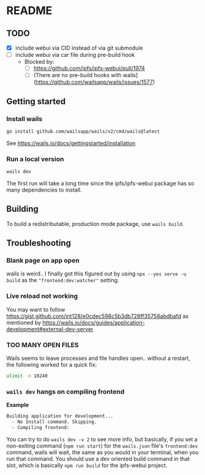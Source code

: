 # README


## TODO

- [x] include webui via CID instead of via git submodule
- [ ] include webui via car file during pre-build hook
    * Blocked by:
        - [ ] https://github.com/ipfs/ipfs-webui/pull/1974
        - [ ] (There are no pre-build hooks with wails](https://github.com/wailsapp/wails/issues/1577)

## Getting started

### Install wails

```bash
go install github.com/wailsapp/wails/v2/cmd/wails@latest
```

See https://wails.io/docs/gettingstarted/installation

### Run a local version

```bash
wails dev
```

The first run will take a long time since the ipfs/ipfs-webui package has so many dependencies to install.

## Building

To build a redistributable, production mode package, use `wails build`.

## Troubleshooting

### Blank page on app open

wails is weird.. I finally got this figured out by using `npx --yes serve -u build` as the `"frontend:dev:watcher"` setting.

### Live reload not working

You may want to follow https://gist.github.com/int128/e0cdec598c5b3db728ff35758abdbafd as mentioned by https://wails.io/docs/guides/application-development#external-dev-server

### TOO MANY OPEN FILES

Wails seems to leave processes and file handles open.. without a restart, the following worked for a quick fix:
```bash
ulimit -n 10240
```

### `wails dev` hangs on compiling frontend

**Example**
```bash
Building application for development...
  - No Install command. Skipping.
  - Compiling frontend:
```

You can try to do `wails dev -v 2` to see more info, but basically, if you set a non-exiting command (`npm run start`) for the `wails.json` file's `frontend:dev` command, wails will wait, the same as you would in your terminal, when you run that command. You should use a dev oriented build command in that slot, which is basically `npm run build` for the ipfs-webui project.
